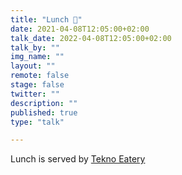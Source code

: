 ```yaml
---
title: "Lunch 🥪"
date: 2021-04-08T12:05:00+02:00
talk_date: 2022-04-08T12:05:00+02:00
talk_by: ""
img_name: ""
layout: ""
remote: false
stage: false
twitter: ""
description: ""
published: true
type: "talk"

---
```


Lunch is served by [Tekno Eatery](https://www.teknoeatery.dk/)
